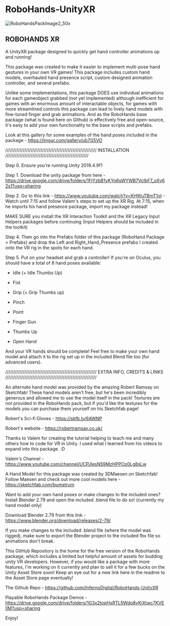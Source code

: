 # RoboHands-UnityXR

![RoboHandsPackImage2_50x](https://user-images.githubusercontent.com/12396056/102531257-00457980-4070-11eb-984d-012dda52b131.png)

ROBOHANDS XR
-----------------------------------------------------------------------------------------------

A UnityXR package designed to quickly get hand controller animations up and running!

This package was created to make it easier to implement multi-pose hand gestures in your own VR games! 
This package includes custom hand models, overhauled hand presence script, custom designed animation controller, and several prefabs.

Unlike some implementations, this package DOES use individual animations for each gameobject grabbed (not yet implemented) 
although inefficient for games with an enormous amount of interactable objects, for games with more streamlined controls this
package can lead to lively hand models with fine-tuned finger and grab animations. 
And as the RoboHands base package (what is found here on Github) is effectively free and open-source, it's easy to add your own functionality to the base scripts and prefabs.

Look at this gallery for some examples of the hand poses included in the package - https://imgur.com/gallery/ub7G5VO

/////////////////////////////////////////////////////////
INSTALLATION
////////////////////////////////////////////////////

Step 0. Ensure you're running Unity 2019.4.9f1

Step 1. Download the unity package from here - https://drive.google.com/drive/folders/1FjYzbB1yKYo6sWYWB7VclbF7_oXv62s1?usp=sharing

Step 2. Go to this link - https://www.youtube.com/watch?v=KHWuTBmT1oI - Watch until 7:15 and follow Valem's steps to set up the XR Rig. At 7:15, when he imports
his hand presence package, import my package instead!

MAKE SURE you install the XR Interaction Toolkit and the XR Legacy Input Helpers packages before continuing (Input Helpers should be included in the toolkit)

Step 4. Then go into the Prefabs folder of this package (RoboHand Package > Prefabs) and drop the Left and Right_Hand_Presence prefabs I created onto the VR rig in the spots for each hand. 

Step 5. Put on your headset and grab a controller! If you're on Oculus, you should have a total of 8 hand poses available:

- Idle (+ Idle Thumbs Up)

- Fist

- Grip (+ Grip Thumbs up)

- Pinch

- Point

- Finger Gun

- Thumbs Up

- Open Hand


And your VR hands should be complete! Feel free to make your own hand model and attach it to the rig set up in the included Blend file too (for advanced users).

/////////////////////////////////////////////////////////
EXTRA INFO, CREDITS & LINKS
/////////////////////////////////////////////////////////

An alternate hand model was provided by the amazing Robert Ramsay on Sketchfab! These hand models aren't free, 
but he's been incredibly generous and allowed me to use the model itself in the pack! Textures are not provided in the RoboHands pack, 
but if you'd like the textures for the models you can purchase them yourself on his Sketchfab page!

Robert's Sci-fi Gloves - https://skfb.ly/6AWNP

Robert's website - https://robertramsay.co.uk/

Thanks to Valem for creating the tutorial helping to teach me and many others how to code for VR in Unity. 
I used what I learned from his videos to expand into this package. :D 

Valem's Channel - https://www.youtube.com/channel/UCPJlesN59MzHPPCp0Lg8sLw

A Hand Model for this package was created by 3DMaesen on Sketchfab! Follow Maesen and check out more cool models here - https://sketchfab.com/bumstrum

Want to add your own hand poses or make changes to the included ones? Install Blender 2.79 and open the included .blend file to do so! (currently my hand model only)

Download Blender 2.79 from this link - https://www.blender.org/download/releases/2-79/

If you make changes to the included .blend file (where the model was rigged), make sure to export the Blender project to the included fbx file so animations don't break.

This GitHub Repository is the home for the free version of the RoboHands package, which includes a limited but helpful amount of assets for budding unity VR developers. 
However, if you would like a package with more features, I'm working on it currently and plan to sell it for a few bucks on the Unity Asset Store soon! 
Keep an eye out for a new link here in the readme to the Asset Store page eventually!

The Github Repo - https://github.com/InfernoDigital/RoboHands-UnityXR

Playable RoboHands Package Demos - https://drive.google.com/drive/folders/1G3x2topHxRTLfjWdo8vKiXtwc7KVEIIM?usp=sharing

Enjoy!
